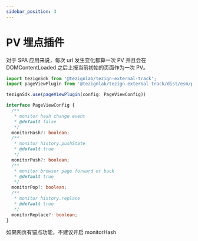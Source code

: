 ```yaml
---
sidebar_position: 3
---
```


# PV 埋点插件

对于 SPA 应用来说，每次 url 发生变化都算一次 PV 并且会在 DOMContentLoaded 之后上报当前初始的页面作为一次 PV。

```typescript
import tezignSdk from '@tezignlab/tezign-external-track';
import pageViewPlugin from '@tezignlab/tezign-external-track/dist/esm/plugins/page-view';

tezignSdk.use(pageViewPlugin(config: PageViewConfig))

interface PageViewConfig {
  /**
   * monitor hash change event
   * @default false
   */
  monitorHash?: boolean;
  /**
   * monitor history.pushState
   * @default true
   */
  monitorPush?: boolean;
  /**
   * monitor browser page forward or back
   * @default true
   */
  monitorPop?: boolean;
  /**
   * monitor history.replace
   * @default true
   */
  monitorReplace?: boolean;
}
```

如果网页有锚点功能，不建议开启 monitorHash

